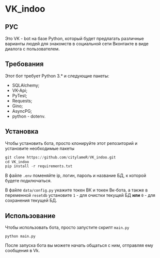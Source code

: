 # VK_indoo
## РУС

Это VK - bot на базе Python, который будет предлагать различные варианты людей для знакомств в социальной сети Вконтакте в виде диалога с пользователем.

## Требования

Этот бот требует Python 3.* и следующие пакеты:

* SQLAlchemy;
* VK-Api;
* PyTest;
* Requests;
* Gino;
* AsyncPG;
* python - dotenv.

## Установка

Чтобы установить бота, просто клонируйте этот репозиторий и 
установите необходимые пакеты

```python
git clone https://github.com/citylameR/VK_indoo.git
cd VK_indoo
pip install -r requirements.txt
```
В файле `.env` поменяйте ip, логин, пароль и название БД, к которой будете подключаться.

В файле `data/config.py` укажите токен ВК и токен Вк-бота, а также в переменной `resetdb` установите `1` - для очистки текущей БД **или** `0` - для сохранения текущей БД.

## Использование

Чтобы использовать бота, просто запустите скрипт `main.py`
```
python main.py
```
После запуска бота вы можете начать общаться с ним, отправляя ему сообщения в Vk.
